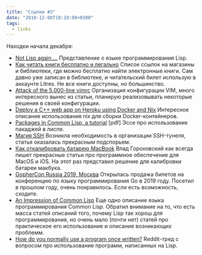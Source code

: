 ```yaml
---
title: "Ссылки #3"
date: "2018-12-08T10:10:00+0300"
tags:
  - links
---
```

Находки начала декабря:

* [Not Lisp again....](https://funcall.blogspot.com/2009/03/not-lisp-again.html) Представление о языке программирования Lisp.
* [Как читать книги бесплатно и легально](https://lifehacker.ru/chitat-knigi-besplatno/) Список ссылок на магазины и библиотеки, где можно бесплатно найти электронные книги. Сам давно уже записан в библиотеке, и читательский билет использую в аккаунте Litres. Не все книги доступны, но большинство.
* [Attack of the 5,000-line vimrc](https://vimways.org/2018/from-vimrc-to-vim/) Организация конфигурации VIM, много интересного вынес из статьи, планирую реализовывать некоторые решения в своей конфигурации.
* [Deploy a C++ web app on Heroku using Docker and Nix](https://nokomprendo.frama.io/tuto_fonctionnel/posts/tuto_fonctionnel_30/2018-11-08-README.html) Интересное описание использования nix для сборки Docker-контейнеров.
* [Packages in Common Lisp, a tutorial](https://www-fourier.ujf-grenoble.fr/~sergerar/Papers/Packaging.pdf) [pdf] Эссе про использование пакаджей в лиспе.
* [Магия SSH](https://habr.com/post/331348/) Возникла необходимость в организации SSH-тунеля, статья оказалась прекрасным подспорьем.
* [Как откалибровать батарею MacBook](https://macosworld.ru/macbook-battery-calibration/) Влад Гороховский как всегда пишет прекрасные статьи про программное обеспечение для MacOS и iOS. На этот раз представил решение для калибровки батареи макбука.
* [GopherCon Russia 2019, Москва](https://www.gophercon-russia.ru) Открылась продажа билетов на конференцию по языку программирования Go в 2019 году. Посетил в прошлом году, очень понравилось. Если есть возможность, сходите.
* [An Impression of Common Lisp](https://terranostra.one/posts/An-Impression-of-Common-Lisp.html) Еще одно описание языка программирования Common Lisp. Обратил внимание на то, что есть масса статей описаний того, почему Lisp так хорош для программирования, но очень мало (почти нет) статей про практическое его использование и описание возникающих проблемм.
* [How do you normally use a program once written?](https://www.reddit.com/r/Common_Lisp/comments/a3r4hb/how_do_you_normally_use_a_program_once_written/) Reddit-тред с вопросом про использование программ, написанных на Lisp.
